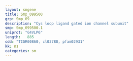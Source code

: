 ```yaml
---
layout: smgene
title: Smp_099500
grp: Smp_09
description: "Cys loop ligand gated ion channel subunit"
smp: Smp_099500.1
uniprot: "G4VLP6"
length:   885
cdd: "TIGR00860, cl03788, pfam02931"
kk: ns
categories: sm
---
```

